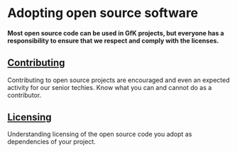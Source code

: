 # Adopting open source software

#### Most open source code can be used in GfK projects, but everyone has a responsibility to ensure that we respect and comply with the licenses.

## [Contributing](./contributing.md)

Contributing to open source projects are encouraged and even an expected activity for our senior
techies. Know what you can and cannot do as a contributor.

## [Licensing](../resources/licensing.md)

Understanding licensing of the open source code you adopt as dependencies of your project.



